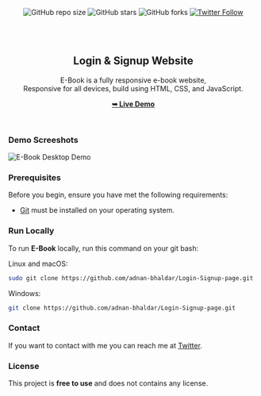 <div align="center">
  
  ![GitHub repo size](https://img.shields.io/github/repo-size/adnan-bhaldar/Login-Signup-page)
  ![GitHub stars](https://img.shields.io/github/stars/adnan-bhaldar/Login-Signup-page?style=social)
  ![GitHub forks](https://img.shields.io/github/forks/adnan-bhaldar/Login-Signup-page?style=social)
[![Twitter Follow](https://img.shields.io/twitter/follow/Adnan__Bhaldar_?style=social)](https://twitter.com/intent/follow?screen_name=Adnan__Bhaldar)

  <br />
  <br />

  <h2 align="center">Login & Signup Website</h2>

  E-Book is a fully responsive e-book website, <br />Responsive for all devices, build using HTML, CSS, and JavaScript.

  <a href="https://adnan-bhaldar.github.io/Login-Signup-page/"><strong>➥ Live Demo</strong></a>

</div>

<br />

### Demo Screeshots

![E-Book Desktop Demo](./readme-images/desktop.png "Desktop Demo")

### Prerequisites

Before you begin, ensure you have met the following requirements:

* [Git](https://git-scm.com/downloads "Download Git") must be installed on your operating system.

### Run Locally

To run **E-Book** locally, run this command on your git bash:

Linux and macOS:

```bash
sudo git clone https://github.com/adnan-bhaldar/Login-Signup-page.git
```

Windows:

```bash
git clone https://github.com/adnan-bhaldar/Login-Signup-page.git
```

### Contact

If you want to contact with me you can reach me at [Twitter](https://www.twitter.com/Adnan__Bhaldar).

### License

This project is **free to use** and does not contains any license.
